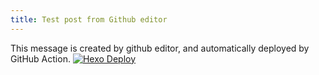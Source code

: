 ```yaml
---
title: Test post from Github editor
---
```

This message is created by github editor, and automatically deployed by GitHub Action. [![Hexo Deploy](https://github.com/mouxie/mouxie.github.com/actions/workflows/deploy.yml/badge.svg)](https://github.com/mouxie/mouxie.github.com/actions/workflows/deploy.yml)
